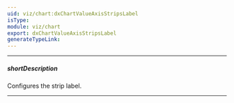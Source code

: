 ```yaml
---
uid: viz/chart:dxChartValueAxisStripsLabel
isType: 
module: viz/chart
export: dxChartValueAxisStripsLabel
generateTypeLink: 
---
```

---
##### shortDescription
Configures the strip label.

---
<!--
Setting the **text** property is necessary for a strip label to be displayed.

#####See Also#####
- **valueAxis**.**stripStyle**.[label](/api-reference/10%20UI%20Components/dxChart/1%20Configuration/commonAxisSettings/stripStyle/label '/Documentation/ApiReference/UI_Components/dxChart/Configuration/valueAxis/stripStyle/label/') - specifies a unified style for the labels of those strips that belong to the value axis.
- **commonAxisSettings**.**stripStyle**.[label](/api-reference/10%20UI%20Components/dxChart/1%20Configuration/commonAxisSettings/stripStyle/label '/Documentation/ApiReference/UI_Components/dxChart/Configuration/commonAxisSettings/stripStyle/label/') - specifies a unified style for the labels of all strips in the UI component.
-->